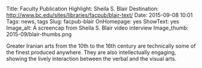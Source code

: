 Title: Faculty Publication Highlight: Sheila S. Blair
Destination: http://www.bc.edu/sites/libraries/facpub/blair-text/
Date: 2015-09-08 10:01 
Tags: news, tags 
Slug: facpub-blair
OnHomepage: yes
ShowText: yes
Image_alt: A screencap from Sheila S. Blair video interview
Image_thumb: 2015-09/blair-thumbs.png

Greater Iranian arts from the 10th to the 16th century are technically some of the finest produced anywhere. They are also intellectually engaging, showing the lively interaction between the verbal and the visual arts. 
